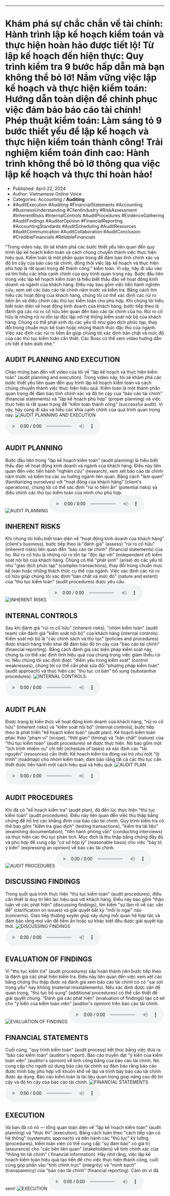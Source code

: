 
---

# Khám phá sự chắc chắn về tài chính: Hành trình lập kế hoạch kiểm toán và thực hiện hoàn hảo được tiết lộ! Từ lập kế hoạch đến hiện thực: Quy trình kiểm tra 9 bước hấp dẫn mà bạn không thể bỏ lỡ! Nắm vững việc lập kế hoạch và thực hiện kiểm toán: Hướng dẫn toàn diện để chinh phục việc đảm bảo báo cáo tài chính! Phép thuật kiểm toán: Làm sáng tỏ 9 bước thiết yếu để lập kế hoạch và thực hiện kiểm toán thành công! Trải nghiệm kiểm toán đỉnh cao: Hành trình không thể bỏ lỡ thông qua việc lập kế hoạch và thực thi hoàn hảo!

- Published: April 22, 2024
- Author: Vietnamese Online Voice
- Categories: Accounting / **Auditing**
- #AuditExecution #Auditing #FinancialStatements #Accounting #BusinessUnderstanding #ClientIndustry #RiskAssessment #InherentRisks #InternalControls #AuditProcedures #EvidenceGathering #AuditFindings #AuditorOpinion #FinancialReporting #AccountingStandards #AuditScheduling #AuditResources #AuditCommunication #AuditCollaboration #AuditConclusion #CredibleFinancials #ReliableFinancials

"Trong video này, tôi sẽ khám phá các bước thiết yếu liên quan đến quy trình lập kế hoạch kiểm toán và cách chúng chuyển thành việc thực hiện hiệu quả. Kiểm toán là một phần quan trọng để đảm bảo tính chính xác và độ tin cậy của báo cáo tài chính, đồng thời việc lập kế hoạch và thực hiện phù hợp là rất quan trọng để thành công." kiểm toán. Vì vậy, hãy đi sâu vào và tìm hiểu các khía cạnh chính của quy trình quan trọng này. Bước đầu tiên trong việc lập kế hoạch kiểm toán là hiểu biết thấu đáo về hoạt động kinh doanh và ngành của khách hàng. Điều này bao gồm việc tiến hành nghiên cứu, xem xét các báo cáo tài chính năm trước và kiểm tra. Bằng cách tìm hiểu các hoạt động của khách hàng, chúng tôi có thể xác định các rủi ro tiềm ẩn và điều chỉnh các thủ tục kiểm toán cho phù hợp. Khi chúng tôi hiểu biết toàn diện về hoạt động kinh doanh của khách hàng, bước tiếp theo là đánh giá các rủi ro cố hữu liên quan đến báo cáo tài chính của họ. Rủi ro cố hữu là những rủi ro tồn tại độc lập với hệ thống kiểm soát nội bộ của khách hàng. Chúng có thể phát sinh do các yếu tố như giao dịch phức tạp, thay đổi trong chuẩn mực kế toán hoặc những thách thức đặc thù của ngành. Việc xác định các rủi ro tiềm ẩn giúp chúng tôi xác định bản chất và mức độ của các thủ tục kiểm toán cần thiết. Các Boss có thể xem video hướng dẫn chi tiết ở bên dưới nhé."


## AUDIT PLANNING AND EXECUTION

Chào mừng bạn đến với video của tôi về "lập kế hoạch và thực hiện kiểm toán" (audit planning and execution). Trong video này, tôi sẽ khám phá các bước thiết yếu liên quan đến quy trình lập kế hoạch kiểm toán và cách chúng chuyển thành việc thực hiện hiệu quả. Kiểm toán là một thành phần quan trọng để đảm bảo tính chính xác và độ tin cậy của "báo cáo tài chính" (financial statements) và "lập kế hoạch phù hợp" (proper planning) và việc thực hiện là rất quan trọng để "kiểm toán thành công" (successful audit). Vì vậy, hãy cùng đi sâu và hiểu các khía cạnh chính của quá trình quan trọng này.
![AUDIT PLANNING AND EXECUTION](https://http-archiver-apis-production-80.schnworks.com/storage/images/transitions/2024-04-22/transition-26758833958-Montserrat-Bold-880E4F.jpg)
<audio controls>
    <source src="https://http-archiver-apis-production-80.schnworks.com/storage/audio/file-4450486067.mp3" type="audio/mpeg">
</audio>



## AUDIT PLANNING

Bước đầu tiên trong "lập kế hoạch kiểm toán" (audit planning) là hiểu biết thấu đáo về hoạt động kinh doanh và ngành của khách hàng. Điều này liên quan đến việc tiến hành "nghiên cứu" (research), xem xét báo cáo tài chính năm trước và kiểm tra các xu hướng ngành liên quan. Bằng cách "làm quen" (familiarizing ourselves) với "hoạt động của khách hàng" (client's operations), chúng tôi có thể xác định "rủi ro tiềm ẩn" (potential risks) và điều chỉnh các thủ tục kiểm toán của mình cho phù hợp.
![AUDIT PLANNING](https://http-archiver-apis-production-80.schnworks.com/storage/images/transitions/2024-04-22/transition-14219147143-Montserrat-Thin-283593.jpg)
<audio controls>
    <source src="https://http-archiver-apis-production-80.schnworks.com/storage/audio/file-32830288614.mp3" type="audio/mpeg">
</audio>



## INHERENT RISKS

Khi chúng tôi hiểu biết toàn diện về "hoạt động kinh doanh của khách hàng" (client's business), bước tiếp theo là "đánh giá" (assess) "rủi ro cố hữu" (inherent risks) liên quan đến "báo cáo tài chính" (financial statements) của họ. Rủi ro cố hữu là những rủi ro tồn tại "độc lập với" (independent of) kiểm soát nội bộ của khách hàng. Chúng có thể "phát sinh" (arise) do các yếu tố như "giao dịch phức tạp" (complex transactions), thay đổi trong chuẩn mực kế toán hoặc những thách thức cụ thể của ngành. Việc xác định các rủi ro cố hữu giúp chúng tôi xác định "bản chất và mức độ" (nature and extent) của "thủ tục kiểm toán" (audit procedures) được yêu cầu.
![INHERENT RISKS](https://http-archiver-apis-production-80.schnworks.com/storage/images/transitions/2024-04-22/transition-8463301412-Montserrat-Medium-673AB7.jpg)
<audio controls>
    <source src="https://http-archiver-apis-production-80.schnworks.com/storage/audio/file-5028006029.mp3" type="audio/mpeg">
</audio>



## INTERNAL CONTROLS

Sau khi đánh giá "rủi ro cố hữu" (inherent risks), "nhóm kiểm toán" (audit team) cần đánh giá "kiểm soát nội bộ" của khách hàng (internal controls). Kiểm soát nội bộ là "các chính sách và thủ tục" (policies and procedures) được khách hàng triển khai để đảm bảo độ tin cậy của "báo cáo tài chính" (financial reporting). Bằng cách đánh giá các biện pháp kiểm soát này, chúng ta có thể xác định tính hiệu quả của chúng trong việc giảm thiểu rủi ro. Nếu chúng tôi xác định được "điểm yếu trong kiểm soát" (control weaknesses), chúng tôi có thể cần phải sửa đổi "phương pháp kiểm toán" (audit approach) và thực hiện các "thủ tục cơ bản" bổ sung (substantive procedures).
![INTERNAL CONTROLS](https://http-archiver-apis-production-80.schnworks.com/storage/images/transitions/2024-04-22/transition--23329414883-Montserrat-Thin-9C27B0.jpg)
<audio controls>
    <source src="https://http-archiver-apis-production-80.schnworks.com/storage/audio/file-12231799548.mp3" type="audio/mpeg">
</audio>



## AUDIT PLAN

Được trang bị kiến ​​thức về hoạt động kinh doanh của khách hàng, "rủi ro cố hữu" (inherent risks) và "kiểm soát nội bộ" (internal controls), bước tiếp theo là phát triển "kế hoạch kiểm toán" (audit plan). Kế hoạch kiểm toán phác thảo "phạm vi" (scope), "thời gian" (timing) và "bản chất" (nature) của "thủ tục kiểm toán" (audit procedures) sẽ được thực hiện. Nó bao gồm một "lịch trình nhiệm vụ" chi tiết (schedule of tasks) và xác định các "tài nguyên" (resources) cần thiết. Kế hoạch kiểm tra đóng vai trò như một "lộ trình" (roadmap) cho nhóm kiểm toán, đảm bảo rằng tất cả các thủ tục cần thiết được tiến hành một cách hiệu quả và hiệu quả.
![AUDIT PLAN](https://http-archiver-apis-production-80.schnworks.com/storage/images/transitions/2024-04-22/transition--38017234667-Montserrat-SemiBold-880E4F.jpg)
<audio controls>
    <source src="https://http-archiver-apis-production-80.schnworks.com/storage/audio/file-33681136985.mp3" type="audio/mpeg">
</audio>



## AUDIT PROCEDURES

Khi đã có "kế hoạch kiểm tra" (audit plan), đã đến lúc thực hiện "thủ tục kiểm toán" (audit procedures). Điều này liên quan đến việc thu thập bằng chứng để hỗ trợ các khẳng định của báo cáo tài chính. Quy trình kiểm tra có thể bao gồm "kiểm tra giao dịch" (testing transactions), "kiểm tra tài liệu" (examining documentation), "tiến hành phỏng vấn" (conducting interviews) và thực hiện các thủ tục phân tích. Mục đích là thu thập bằng chứng đầy đủ và phù hợp để cung cấp "cơ sở hợp lý" (reasonable basis) cho việc "bày tỏ ý kiến" (expressing an opinion) về báo cáo tài chính.
![AUDIT PROCEDURES](https://http-archiver-apis-production-80.schnworks.com/storage/images/transitions/2024-04-22/transition--41875364505-Montserrat-Thin-303F9F.jpg)
<audio controls>
    <source src="https://http-archiver-apis-production-80.schnworks.com/storage/audio/file-52213003786.mp3" type="audio/mpeg">
</audio>



## DISCUSSING FINDINGS

Trong suốt quá trình thực hiện "thủ tục kiểm toán" (audit procedures), điều cần thiết là duy trì liên lạc hiệu quả với khách hàng. Điều này bao gồm "thảo luận về các phát hiện" (discussing findings), tìm kiếm "sự làm rõ về các vấn đề" (clarification on issues) và giải quyết bất kỳ "mối lo ngại" nào (concerns). Giao tiếp thường xuyên giúp xây dựng mối quan hệ hợp tác và đảm bảo rằng mọi vấn đề tiềm ẩn hoặc sự khác biệt đều được giải quyết kịp thời.
![DISCUSSING FINDINGS](https://http-archiver-apis-production-80.schnworks.com/storage/images/transitions/2024-04-22/transition-31627913029-Montserrat-Black-303F9F.jpg)
<audio controls>
    <source src="https://http-archiver-apis-production-80.schnworks.com/storage/audio/file-9116513732.mp3" type="audio/mpeg">
</audio>



## EVALUATION OF FINDINGS

Vì "thủ tục kiểm tra" (audit procedures) sắp hoàn thành nên bước tiếp theo là đánh giá các phát hiện kiểm tra. Điều này liên quan đến việc xem xét các bằng chứng thu thập được và đánh giá xem báo cáo tài chính có có "sai sót trọng yếu" hay không (material misstatements). Nếu xác định được vấn đề quan trọng, "thủ tục bổ sung" (additional procedures) có thể cần thiết để giải quyết chúng. "Đánh giá các phát hiện" (evaluation of findings) tạo cơ sở cho "ý kiến ​​của kiểm toán viên" (auditor's opinion) trên báo cáo tài chính.
![EVALUATION OF FINDINGS](https://http-archiver-apis-production-80.schnworks.com/storage/images/transitions/2024-04-22/transition--13037246920-Montserrat-Medium-4A148C.jpg)
<audio controls>
    <source src="https://http-archiver-apis-production-80.schnworks.com/storage/audio/file-1884264339.mp3" type="audio/mpeg">
</audio>



## FINANCIAL STATEMENTS

Cuối cùng, "quy trình kiểm toán" (audit process) kết thúc bằng việc đưa ra "báo cáo kiểm toán" (auditor's report). Báo cáo truyền đạt "ý kiến ​​của kiểm toán viên" (auditor's opinion) về tính công bằng của báo cáo tài chính. Nó cung cấp cho người sử dụng báo cáo tài chính sự đảm bảo rằng báo cáo được trình bày phù hợp với khuôn khổ về lập và trình bày báo cáo tài chính được áp dụng. Báo cáo kiểm toán là tài liệu quan trọng giúp nâng cao độ tin cậy và độ tin cậy của báo cáo tài chính.
![FINANCIAL STATEMENTS](https://http-archiver-apis-production-80.schnworks.com/storage/images/transitions/2024-04-22/transition-12341283288-Montserrat-Medium-9C27B0.jpg)
<audio controls>
    <source src="https://http-archiver-apis-production-80.schnworks.com/storage/audio/file-53739944549.mp3" type="audio/mpeg">
</audio>



## EXECUTION

Và bạn đã có nó — tổng quan toàn diện về "lập kế hoạch kiểm toán" (audit planning) và "thực thi" (execution). Bằng cách tuân theo "cách tiếp cận có hệ thống" (systematic approach) và tiến hành các "thủ tục" kỹ lưỡng (procedures), kiểm toán viên có thể cung cấp "sự đảm bảo" có giá trị (assurance) cho "các bên liên quan" (stakeholders) về tính chính xác của "thông tin tài chính" ( financial information). Hãy nhớ rằng, việc lập kế hoạch kiểm toán hiệu quả tạo tiền đề cho việc thực hiện thành công, cuối cùng góp phần vào "tính chính trực" (integrity) và "minh bạch" (transparency) của "báo cáo tài chính" (financial reporting). Cảm ơn vì đã xem!
![EXECUTION](https://http-archiver-apis-production-80.schnworks.com/storage/images/transitions/2024-04-22/transition-4059776157-Montserrat-Thin-4A148C.jpg)
<audio controls>
    <source src="https://http-archiver-apis-production-80.schnworks.com/storage/audio/file-58043931349.mp3" type="audio/mpeg">
</audio>

